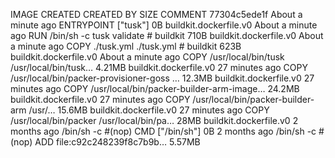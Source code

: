 IMAGE               CREATED              CREATED BY                                      SIZE                COMMENT
77304c5ede1f        About a minute ago   ENTRYPOINT ["tusk"]                             0B                  buildkit.dockerfile.v0
<missing>           About a minute ago   RUN /bin/sh -c tusk validate # buildkit         710B                buildkit.dockerfile.v0
<missing>           About a minute ago   COPY ./tusk.yml ./tusk.yml # buildkit           623B                buildkit.dockerfile.v0
<missing>           About a minute ago   COPY /usr/local/bin/tusk /usr/local/bin/tusk…   4.21MB              buildkit.dockerfile.v0
<missing>           27 minutes ago       COPY /usr/local/bin/packer-provisioner-goss …   12.3MB              buildkit.dockerfile.v0
<missing>           27 minutes ago       COPY /usr/local/bin/packer-builder-arm-image…   24.2MB              buildkit.dockerfile.v0
<missing>           27 minutes ago       COPY /usr/local/bin/packer-builder-arm /usr/…   15.6MB              buildkit.dockerfile.v0
<missing>           27 minutes ago       COPY /usr/local/bin/packer /usr/local/bin/pa…   28MB                buildkit.dockerfile.v0
<missing>           2 months ago         /bin/sh -c #(nop)  CMD ["/bin/sh"]              0B
<missing>           2 months ago         /bin/sh -c #(nop) ADD file:c92c248239f8c7b9b…   5.57MB
